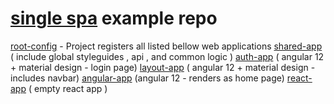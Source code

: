 # [single spa](https://single-spa.js.org/) example repo

[root-config](https://github.com/maximcoding/single-spa-root-config) -  Project registers all listed bellow web applications
[shared-app](https://github.com/maximcoding/single-spa-shared-app) ( include global styleguides , api , and common logic )
[auth-app](https://github.com/maximcoding/single-spa-auth-app) ( angular 12 + material design - login page)
[layout-app](https://github.com/maximcoding/single-spa-auth-app) ( angular 12 + material design - includes navbar)
[angular-app](https://github.com/maximcoding/single-spa-angular-app) (angular 12 - renders as home page)
[react-app](https://github.com/maximcoding/single-spa-react-app) ( empty react app )
